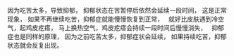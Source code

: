 因为吃苦太多，导致抑郁，
抑郁状态在苦暂停后依然会延续一段时间，
这是正常现象，
如果不再继续吃苦，抑郁症就能慢慢恢复到正常，
&nbsp;
就好比皮肤遇到冷空气，起鸡皮疙瘩，
马上换热空气，鸡皮疙瘩会持续一段时间后慢慢消失，
&nbsp;
抑郁症也是同样的原理，
因为之前吃苦太多，抑郁症状会延续，
如果持续吃苦，抑郁状态就会反复出现。

